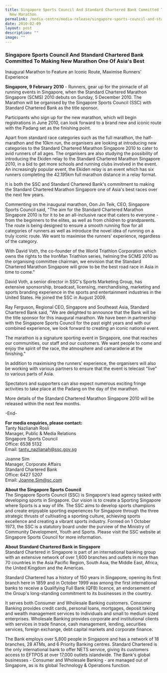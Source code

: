 ```yaml
---
title: Singapore Sports Council And Standard Chartered Bank Committed To Making
  New Marathon
permalink: /media-centre/media-release/singapore-sports-council-and-standard-chartered-bank-committed-to-making/
date: 2010-02-09
layout: post
description: ""
image: ""
---
```

### **Singapore Sports Council And Standard Chartered Bank Committed To Making New Marathon One Of Asia's Best**

Inaugural Marathon to Feature an Iconic Route, Maximise Runners' Experience

**Singapore, 9 February 2010** - Runners, gear up for the pinnacle of all running events in Singapore, when the Standard Chartered Marathon Singapore (SCMS) 2010 debuts on Sunday, 5 December 2010. The Marathon will be organised by the Singapore Sports Council (SSC) with Standard Chartered Bank as the title sponsor.

Participants who sign up for the new marathon, which will begin registrations in June 2010, can look forward to a brand new and iconic route with the Padang set as the finishing point.

Apart from standard race categories such as the full marathon, the half-marathon and the 10km run, the organisers are looking at introducing new categories to the Standard Chartered Marathon Singapore 2010 to cater to avid runners of all ages. The organisers are also studying the possibility of introducing the Ekiden relay to the Standard Chartered Marathon Singapore 2010, in a bid to get more schools and running clubs involved in the event. An increasingly popular event, the Ekiden relay is an event which has six runners completing the 42.195km full marathon distance in a relay format.

It is both the SSC and Standard Chartered Bank's commitment to making the Standard Chartered Marathon Singapore one of Asia's best races over the next few years.

Commenting on the inaugural marathon, Oon Jin Teik, CEO, Singapore Sports Council said, "The aim for the Standard Chartered Marathon Singapore 2010 is for it to be an all-inclusive race that caters to everyone - from the beginners to the elites, as well as from children to grandparents. The route is being designed to ensure a smooth running flow for all categories of runners as well as introduce the novel idea of running on a truly iconic route. We want to maximise the runners' experience, regardless of the category.

With David Voth, the co-founder of the World Triathlon Corporation which owns the rights to the IronMan Triathlon series, helming the SCMS 2010 as the organising committee chairman, we envision that the Standard Chartered Marathon Singapore will grow to be the best road race in Asia in time to come."

David Voth, a senior director in SSC's Sports Marketing Group, has extensive sponsorship, broadcast, licensing, merchandising, marketing and sports branding experience in the sports and entertainment industries in the United States. He joined the SSC in August 2009.

Ray Ferguson, Regional CEO, Singapore and Southeast Asia, Standard Chartered Bank said, "We are delighted to announce that the Bank will be the title sponsor for this inaugural marathon. We have been in partnership with the Singapore Sports Council for the past eight years and with our combined experience, we look forward to creating an iconic national event.

The marathon is a signature sporting event in Singapore, one that reaches our communities, our staff and our customers. We want people to come and enjoy the spirit of the race, the atmosphere and camaraderie at the finishing."

In addition to maximising the runners' experience, the organisers will also be working with various partners to ensure that the event is telecast "live" to various parts of Asia.

Spectators and supporters can also expect numerous exciting fringe activities to take place at the Padang on the day of the marathon.

More details of the Standard Chartered Marathon Singapore 2010 will be released within the next few months.

-End-

**For media enquiries, please contact:**
<br>
Tanty Nazlianah Rosli
<br>
Manager, Public & Media Relations
<br>
Singapore Sports Council
<br>
Office: 6538 5132
<br>
Email: [tanty_nazlianah@ssc.gov.sg](mailto:tanty_nazlianah@ssc.gov.sg)

Joanne Sim
<br>
Manager, Corporate Affairs
<br>
Standard Chartered Bank
<br>
Office: 6427 5207
<br>
Email: [Joanne.Sim@sc.com](mailto:Joanne.Sim@sc.com)

**About the Singapore Sports Council**
<br>
The Singapore Sports Council (SSC) is Singapore's lead agency tasked with developing sports in Singapore. Our vision is to create a Sporting Singapore where Sports is a way of life. The SSC aims to develop sports champions and create enjoyable sporting experiences for Singapore through the three strategic thrusts of cultivating a sporting culture, achieving sports excellence and creating a vibrant sports industry. Formed on 1 October 1973, the SSC is a statutory board under the purview of the Ministry of Community Development, Youth and Sports. Please visit the SSC website at Singapore Sports Council for more information.

**About Standard Chartered Bank in Singapore**
<br>
Standard Chartered in Singapore is part of an international banking group with an extensive network of over 1,600 branches and outlets in more than 70 countries in the Asia Pacific Region, South Asia, the Middle East, Africa, the United Kingdom and the Americas.

Standard Chartered has a history of 150 years in Singapore, opening its first branch here in 1859 and in October 1999 was among the first international banks to receive a Qualifying Full Bank (QFB) licence, an endorsement of the Group's long-standing commitment to its businesses in the country.

It serves both Consumer and Wholesale Banking customers. Consumer Banking provides credit cards, personal loans, mortgages, deposit taking and wealth management services to individuals and small to medium sized enterprises. Wholesale Banking provides corporate and institutional clients with services in trade finance, cash management, lending, securities services, foreign exchange, debt capital markets and corporate finance.

The Bank employs over 5,800 people in Singapore and has a network of 18 branches, 28 ATMs, and 6 Priority Banking centres. Standard Chartered is the only international bank to offer NETS service, giving its customers access to EFTPOS at over 17,000 outlets islandwide. The Bank's global businesses - Consumer and Wholesale Banking - are managed out of Singapore, as is its global Technology & Operations function.